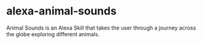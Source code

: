 # alexa-animal-sounds
Animal Sounds is an Alexa Skill that takes the user through a journey across the globe exploring different animals.

